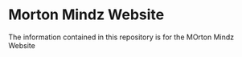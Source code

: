 # Morton Mindz Website

The information contained in this repository is for the MOrton Mindz Website